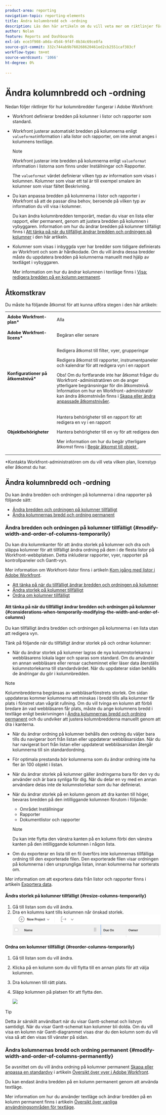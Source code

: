 ```yaml
---
product-area: reporting
navigation-topic: reporting-elements
title: Ändra kolumnbredd och -ordning
description: Läs den här artikeln om du vill veta mer om riktlinjer för kolumnbredd och hur du ändrar kolumnbredden och ordningen i Workfront.
author: Nolan
feature: Reports and Dashboards
exl-id: ece3f908-a0da-45d4-9f4f-0b34c69ce8fa
source-git-commit: 332c744ab9b760268620461ed2cb2551caf383cf
workflow-type: tm+mt
source-wordcount: '1066'
ht-degree: 0%

---
```


# Ändra kolumnbredd och -ordning

Nedan följer riktlinjer för hur kolumnbredder fungerar i Adobe Workfront:

* Workfront definierar bredden på kolumner i listor och rapporter som standard.
* Workfront justerar automatiskt bredden på kolumnerna enligt `valueformat`information i alla listor och rapporter, om inte annat anges i kolumnens textläge.

  >[!NOTE]
  >
  >Workfront justerar inte bredden på kolumnerna enligt `valueformat` information i listorna som finns under Inställningar och Rapporter.

  The `valueformat` värdet definierar vilken typ av information som visas i kolumnen. Kolumner som visar ett tal är till exempel smalare än kolumner som visar fältet Beskrivning.

* Du kan anpassa bredden på kolumnerna i listor och rapporter i Workfront så att de passar dina behov, beroende på vilken typ av information du vill visa i kolumner.

  Du kan ändra kolumnbredden temporärt, medan du visar en lista eller rapport, eller permanent, genom att justera bredden på kolumnen i vybyggaren. Information om hur du ändrar bredden på kolumner tillfälligt finns i [Att tänka på när du tillfälligt ändrar bredden och ordningen på kolumner](#considerations-when-temporarily-modifying-the-width-and-order-of-columns) i den här artikeln.

* Kolumner som visas i inbyggda vyer har bredder som tidigare definierats av Workfront och som är hårdkodade. Om du vill ändra dessa bredder måste du uppdatera bredden på kolumnerna manuellt med hjälp av textläget i vybyggaren.

  Mer information om hur du ändrar kolumnen i textläge finns i [Visa: redigera bredden på en kolumn permanent](../../../reports-and-dashboards/reports/custom-view-filter-grouping-samples/view-edit-column-width-permanently.md).

## Åtkomstkrav

Du måste ha följande åtkomst för att kunna utföra stegen i den här artikeln:

<table style="table-layout:auto"> 
 <col> 
 <col> 
 <tbody> 
  <tr> 
   <td role="rowheader"><strong>Adobe Workfront-plan*</strong></td> 
   <td> <p>Alla</p> </td> 
  </tr> 
  <tr> 
   <td role="rowheader"><strong>Adobe Workfront-licens*</strong></td> 
   <td> <p>Begäran eller senare </p> </td> 
  </tr> 
  <tr> 
   <td role="rowheader"><strong>Konfigurationer på åtkomstnivå*</strong></td> 
   <td> <p>Redigera åtkomst till filter, vyer, grupperingar</p> <p>Redigera åtkomst till rapporter, instrumentpaneler och kalendrar för att redigera vyn i en rapport</p> <p>Obs! Om du fortfarande inte har åtkomst frågar du Workfront-administratören om de anger ytterligare begränsningar för din åtkomstnivå. Information om hur en Workfront-administratör kan ändra åtkomstnivån finns i <a href="../../../administration-and-setup/add-users/configure-and-grant-access/create-modify-access-levels.md" class="MCXref xref">Skapa eller ändra anpassade åtkomstnivåer</a>.</p> </td> 
  </tr> 
  <tr> 
   <td role="rowheader"><strong>Objektbehörigheter</strong></td> 
   <td> <p>Hantera behörigheter till en rapport för att redigera en vy i en rapport</p> <p>Hantera behörigheter till en vy för att redigera den</p> <p>Mer information om hur du begär ytterligare åtkomst finns i <a href="../../../workfront-basics/grant-and-request-access-to-objects/request-access.md" class="MCXref xref">Begär åtkomst till objekt </a>.</p> </td> 
  </tr> 
 </tbody> 
</table>

&#42;Kontakta Workfront-administratören om du vill veta vilken plan, licenstyp eller åtkomst du har.

## Ändra kolumnbredd och -ordning

Du kan ändra bredden och ordningen på kolumnerna i dina rapporter på följande sätt:

* [Ändra bredden och ordningen på kolumner tillfälligt](#modify-width-and-order-of-columns-temporarily)
* [Ändra kolumnernas bredd och ordning permanent](#modify-width-and-order-of-columns-permanently)

### Ändra bredden och ordningen på kolumner tillfälligt {#modify-width-and-order-of-columns-temporarily}

Du kan dra kolumnkanter för att ändra storlek på kolumner och dra och släppa kolumner för att tillfälligt ändra ordning på dem i de flesta listor på Workfront-webbplatsen. Detta inkluderar rapporter, vyer, rapporter på kontrollpaneler och Gantt-vyn.

Mer information om Workfront-listor finns i artikeln [Kom igång med listor i Adobe Workfront](../../../workfront-basics/navigate-workfront/use-lists/view-items-in-a-list.md).

* [Att tänka på när du tillfälligt ändrar bredden och ordningen på kolumner](#considerations-when-temporarily-modifying-the-width-and-order-of-columns)
* [Ändra storlek på kolumner tillfälligt](#resize-columns-temporarily)
* [Ordna om kolumner tillfälligt](#reorder-columns-temporarily)

#### Att tänka på när du tillfälligt ändrar bredden och ordningen på kolumner {#considerations-when-temporarily-modifying-the-width-and-order-of-columns}

Du kan tillfälligt ändra bredden och ordningen på kolumnerna i en lista utan att redigera vyn.

Tänk på följande när du tillfälligt ändrar storlek på och ordnar kolumner:

* När du ändrar storlek på kolumner lagras de nya kolumnstorlekarna i webbläsarens lokala lager och sparas som standard. Om du använder en annan webbläsare eller rensar cacheminnet eller läser data återställs kolumnstorlekarna till standardvärdet. När du uppdaterar sidan behålls de ändringar du gör i kolumnbredden.

>[!NOTE]
> 
>Kolumnbredderna begränsas av webbläsarfönstrets storlek. Om sidan uppdateras kommer kolumnerna att minskas i bredd tills alla kolumner får plats i fönstret utan vågrät rullning. Om du vill tvinga en kolumn att förbli bredare än vad webbläsaren får plats, måste du ange kolumnens bredd i textläge enligt beskrivningen i [Ändra kolumnernas bredd och ordning permanent](#modify-width-and-order-of-columns-permanently) och du undviker att justera kolumnbredderna manuellt genom att dra i kanterna.
>

* När du ändrar ordning på kolumner behålls den ordning du väljer bara tills du navigerar bort från listan eller uppdaterar webbläsarsidan. När du har navigerat bort från listan eller uppdaterat webbläsarsidan återgår kolumnerna till sin standardordning.
* För optimala prestanda bör kolumnerna som du ändrar ordning inte ha fler än 100 objekt i listan.
* När du ändrar storlek på kolumner gäller ändringarna bara för den vy du använder och är bara synliga för dig. När du delar en vy med en annan användare delas inte de kolumnstorlekar som du har definierat.
* När du ändrar storlek på en kolumn genom att dra kanten till höger, bevaras bredden på den intilliggande kolumnen förutom i följande:

   * Området Inställningar
   * Rapporter
   * Dokumentlistor och rapporter

  >[!NOTE]
  >
  >Du kan inte flytta den vänstra kanten på en kolumn förbi den vänstra kanten på den intilliggande kolumnen i någon lista.

* Om du exporterar en lista till en fil överförs inte kolumnernas tillfälliga ordning till den exporterade filen. Den exporterade filen visar ordningen på kolumnerna i den ursprungliga listan, innan kolumnerna har sorterats om.

Mer information om att exportera data från listor och rapporter finns i artikeln [Exportera data](../../../reports-and-dashboards/reports/creating-and-managing-reports/export-data.md).

#### Ändra storlek på kolumner tillfälligt {#resize-columns-temporarily}

1. Gå till listan som du vill ändra.
1. Dra en kolumns kant tills kolumnen når önskad storlek.\
   ![](assets/column-resize-350x124.png)

#### Ordna om kolumner tillfälligt {#reorder-columns-temporarily}

1. Gå till listan som du vill ändra.
1. Klicka på en kolumn som du vill flytta till en annan plats för att välja kolumnen.
1. Dra kolumnen till rätt plats.
1. Släpp kolumnen på platsen för att flytta den.

   ![](assets/column-reorder-350x118.png)

>[!TIP]
>
>Detta är särskilt användbart när du visar Gantt-schemat och listvyn samtidigt. När du visar Gantt-schemat kan kolumner bli dolda. Om du vill visa en kolumn när Gantt-diagrammet visas drar du den kolumn som du vill visa så att den visas till vänster på sidan.

### Ändra kolumnernas bredd och ordning permanent {#modify-width-and-order-of-columns-permanently}

Se avsnittet om du vill ändra ordning på kolumner permanent [Skapa eller anpassa en standardvy](../../../reports-and-dashboards/reports/reporting-elements/views-overview.md#customizing-a-standard-view) i artikeln [Översikt över vyer i Adobe Workfront](../../../reports-and-dashboards/reports/reporting-elements/views-overview.md).

Du kan endast ändra bredden på en kolumn permanent genom att använda textläge.

Mer information om hur du använder textläge och ändrar bredden på en kolumn permanent finns i artikeln [Översikt över vanliga användningsområden för textläge](../../../reports-and-dashboards/reports/text-mode/understand-common-uses-text-mode.md).
